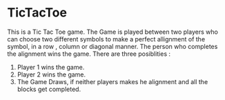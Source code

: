 # TicTacToe
This is a Tic Tac Toe game. 
The Game is played between two players who can choose two different symbols to make a perfect allignment of the symbol,
in a row , column or diagonal manner.
The person who completes the alignment wins the game.
There are three posiblities :
1. Player 1 wins the game.
2. Player 2 wins the game.
3. The Game Draws, if neither players makes he alignment and all the blocks get completed.
